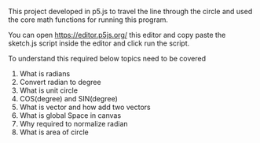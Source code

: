 This project developed in p5.js to travel the line through the circle and used the core math functions for running this program.

You can open https://editor.p5js.org/ this editor and copy paste the sketch.js script inside the editor and click run the script.

To understand this required below topics need to be covered

1. What is radians
2. Convert radian to degree
3. What is unit circle
4. COS(degree) and SIN(degree)
5. What is vector and how add two vectors
6. What is global Space in canvas
7. Why required to normalize radian
8. What is area of circle
